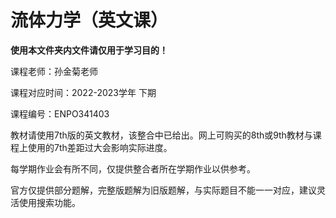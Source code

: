 # 流体力学（英文课）
**使用本文件夹内文件请仅用于学习目的！**

课程老师：孙金菊老师

课程对应时间：2022-2023学年 下期

课程编号：ENPO341403

教材请使用7th版的英文教材，该整合中已给出。网上可购买的8th或9th教材与课程上使用的7th差距过大会影响实际进度。

每学期作业会有所不同，仅提供整合者所在学期作业以供参考。

官方仅提供部分题解，完整版题解为旧版题解，与实际题目不能一一对应，建议灵活使用搜索功能。